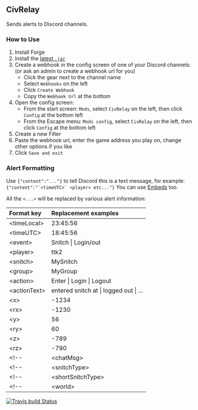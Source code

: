## CivRelay

Sends alerts to Discord channels.

### How to Use

1. Install Forge
1. Install the [latest `.jar`](https://github.com/Gjum/CivRelay/releases)
1. Create a webhook in the config screen of one of your Discord channels: (or ask an admin to create a webhook url for you)
    - Click the gear next to the channel name
    - Select `Webhooks` on the left
    - Click `Create Webhook`
    - Copy the `Webhook Url` at the bottom
1. Open the config screen:
    - From the start screen: `Mods`, select `CivRelay` on the left, then click `Config` at the bottom left
    - From the Escape menu: `Mods config`, select `CivRelay` on the left, then click `Config` at the bottom left
1. Create a new Filter
1. Paste the webhook url, enter the game address you play on, change other options if you like
1. Click `Save and exit`

<!-- TODO screenshots -->

### Alert Formatting

Use `{"content":"..."}` to tell Discord this is a text message, for example:
```{"content":"`<timeUTC>` <player> etc..."}```
You can use [Embeds](https://discordapp.com/developers/docs/resources/channel#create-message) too.

All the `<...>` will be replaced by various alert information:

| Format key          | Replacement examples       |
|:--------------------|:---------------------------|
| \<timeLocal\>       | 23:45:56                   |
| \<timeUTC\>         | 18:45:56                   |
| \<event\>           | Snitch \| Login/out        |
| \<player\>          | ttk2                       |
| \<snitch\>          | MySnitch                   |
| \<group\>           | MyGroup                    |
| \<action\>          | Enter \| Login \| Logout   |
| \<actionText\>      | entered snitch at \| logged out \| ... |
| \<x\>               | -1234                      |
| \<rx\>              | -1230                      |
| \<y\>               | 56                         |
| \<ry\>              | 60                         |
| \<z\>               | -789                       |
| \<rz\>              | -790                       |
<!--| \<chatMsg\>         | Hello!                     |-->
<!--| \<snitchType\>      | Entry \| Logging           |-->
<!--| \<shortSnitchType\> | E \| L                     |-->
<!--| \<world\>           | world \| world_the_end     |-->

<!--Standard world names are replaced with their friendlier variants (see table).-->

[![Travis build Status](https://travis-ci.org/Gjum/CivRelay.svg?branch=master)](https://travis-ci.org/Gjum/CivRelay)

